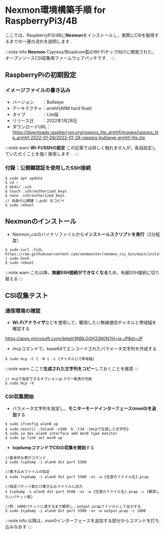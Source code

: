 # Nexmon環境構築手順 for RaspberryPi3/4B
ここでは，RaspberryPi3/4Bに**Nexmon**をインストールし，実際にCSIを取得するまでの一連の流れを説明します．

:::note info
**Nexmon**
Cypress/Bloadcom製のWI-Fiチップ向けに開発された，オープンソースCSI収集用ファームウェアパッチです．
:::

## RaspberryPiの初期設定
### イメージファイルの書き込み
- バージョン　　：Bullseye
- アーキテクチャ：armhf(ARM hard float)
- タイプ　　　　：Lite版
- リリース日　　：2022年1月28日
- ダウンロードURL：
https://downloads.raspberrypi.org/raspios_lite_armhf/images/raspios_lite_armhf-2022-01-28/2022-01-28-raspios-bullseye-armhf-lite.zip

:::note warn
**Wi-Fi/SSHの設定**
この記事では詳しく触れませんが，各自設定していただくことを強く推奨します．
:::

### 付録：公開鍵認証を使用したSSH接続
```
$ sudo apt update
$ cd ~
$ mkdir .ssh
$ touch .ssh/authorized_keys
$ nano .ssh/authorized_keys
// 自身の公開鍵（.pub）をコピペ
$ sudo reboot
```

## Nexmonのインストール
- Nexmon_csiのバイナリファイルから**インストールスクリプトを実行**（2分程度）
```
$ sudo curl -fsSL https://raw.githubusercontent.com/nexmonster/nexmon_csi_bin/main/install.sh | sudo bash
$ sudo reboot
```
:::note warn
これ以降，**無線SSH接続ができなくなる**ため，有線SSH接続に切り替える
:::

## CSI収集テスト
### 通信環境の確認
- **Wi-Fiアナライザ**などを使用して，観測したい無線通信チャネルと帯域幅を確認する

https://apps.microsoft.com/detail/9NBLGGH33N0N?hl=ja-JP&gl=JP

- mcpコマンドで，base64でエンコードされたパラメータ文字列を作成する

```
$ sudo mcp -C 1 -N 1 -c {チャネル}/{帯域幅}
```

:::note warn
ここで**生成された文字列をコピー**しておくことを推奨
:::

```
// mcpで指定できるオプションは-hで一覧表示可能
$ sudo mcp -h
```

### CSI収集開始
- パラメータ文字列を設定し，**モニターモードインターフェース(mon0)を追加**する

```
$ sudo ifconfig wlan0 up
$ sudo nexutil -Iwlan0 -s500 -b -l34 -{mcpで生成した文字列}
$ sudo iw dev wlan0 interface add mon0 type monitor
$ sudo ip link set mon0 up
```

- **tcpdumpコマンドでCSIの収集を開始**する

```
//基本的な実行コマンド
$ sudo tcpdump -i wlan0 dst port 5500

//書き込みファイルの指定
$ sudo tcpdump -i wlan0 dst port 5500 -vv -w {任意のファイル名}.pcap

//指定パケット数だけ書き込みファイルに出力
$ tcpdump -i wlan0 dst port 5500 -vv -w {任意のファイル名}.pcap -c {観測したいパケット数}

//例：1000パケットに達するまで観測し，output.pcapファイルとして出力する
$ sudo tcpdump -i wlan0 dst port 5500 -vv -w output.pcap -c 1000
```

:::note info
以降は，mon0インターフェースを追加する部分からコマンドを打ち込みなおす
:::
